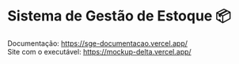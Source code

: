 # Sistema de Gestão de Estoque 📦
Documentação: https://sge-documentacao.vercel.app/
<br>
Site com o executável: https://mockup-delta.vercel.app/





